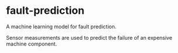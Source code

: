 # fault-prediction
A machine learning model for fault prediction.

Sensor measurements are used to predict the failure of an expensive machine component.
